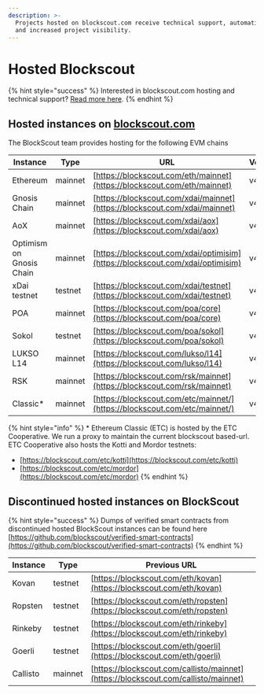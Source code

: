```yaml
---
description: >-
  Projects hosted on blockscout.com receive technical support, automatic updates
  and increased project visibility.
---
```


# Hosted Blockscout

{% hint style="success" %}
Interested in blockscout.com hosting and technical support? [Read more here](../../for-projects/premium-features/your-chain-on-blockscout.com.md).
{% endhint %}

## Hosted instances on [blockscout.com](http://blockscout.com)

The BlockScout team provides hosting for the following EVM chains

| Instance                 | Type    | URL                                                                            | Version |
| ------------------------ | ------- | ------------------------------------------------------------------------------ | ------- |
| Ethereum                 | mainnet | [https://blockscout.com/eth/mainnet](https://blockscout.com/eth/mainnet)       | v4.1.3  |
| Gnosis Chain             | mainnet | [https://blockscout.com/xdai/mainnet](https://blockscout.com/xdai/mainnet)     | v4.1.3  |
| AoX                      | mainnet | [https://blockscout.com/xdai/aox](https://blockscout.com/xdai/aox)             | v4.1.3  |
| Optimism on Gnosis Chain | mainnet | [https://blockscout.com/xdai/optimisim](https://blockscout.com/xdai/optimisim) | v4.1.3  |
| xDai testnet             | testnet | [https://blockscout.com/xdai/testnet](https://blockscout.com/xdai/testnet)     | v4.1.3  |
| POA                      | mainnet | [https://blockscout.com/poa/core](https://blockscout.com/poa/core)             | v4.1.3  |
| Sokol                    | testnet | [https://blockscout.com/poa/sokol](https://blockscout.com/poa/sokol)           | v4.1.3  |
| LUKSO L14                | mainnet | [https://blockscout.com/lukso/l14](https://blockscout.com/lukso/l14)           | v4.1.3  |
| RSK                      | mainnet | [https://blockscout.com/rsk/mainnet](https://blockscout.com/rsk/mainnet)       | v4.1.3  |
| Classic\*                | mainnet | [https://blockscout.com/etc/mainnet/](https://blockscout.com/etc/mainnet/)     | v4.1.3  |

{% hint style="info" %}
\* Ethereum Classic (ETC) is hosted by the ETC Cooperative. We run a proxy to maintain the current blockscout based-url. ETC Cooperative also hosts the Kotti and Mordor testnets:

* [https://blockscout.com/etc/kotti](https://blockscout.com/etc/kotti)
* [https://blockscout.com/etc/mordor](https://blockscout.com/etc/mordor)
{% endhint %}

## Discontinued hosted instances on BlockScout

{% hint style="success" %}
Dumps of verified smart contracts from discontinued hosted BlockScout instances can be found here [https://github.com/blockscout/verified-smart-contracts](https://github.com/blockscout/verified-smart-contracts)
{% endhint %}

| Instance | Type    | Previous URL                                                                       |
| -------- | ------- | ---------------------------------------------------------------------------------- |
| Kovan    | testnet | [https://blockscout.com/eth/kovan](https://blockscout.com/eth/kovan)               |
| Ropsten  | testnet | [https://blockscout.com/eth/ropsten](https://blockscout.com/eth/ropsten)           |
| Rinkeby  | testnet | [https://blockscout.com/eth/rinkeby](https://blockscout.com/eth/rinkeby)           |
| Goerli   | testnet | [https://blockscout.com/eth/goerli](https://blockscout.com/eth/goerli)             |
| Callisto | mainnet | [https://blockscout.com/callisto/mainnet](https://blockscout.com/callisto/mainnet) |
